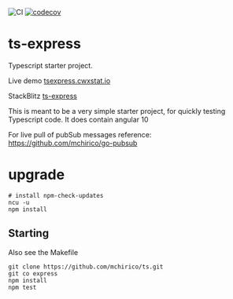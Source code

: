 ![CI](https://github.com/mchirico/ts-express/workflows/CI/badge.svg)
[![codecov](https://codecov.io/gh/mchirico/ts-express/branch/master/graph/badge.svg)](https://codecov.io/gh/mchirico/ts-express)


# ts-express

Typescript starter project. 

Live demo [tsexpress.cwxstat.io](https://tsexpress.cwxstat.io/)

StackBlitz [ts-express](https://stackblitz.com/github/mchirico/ts-express/tree/master/angular)


This is meant to be a very simple starter project, for quickly
testing Typescript code. It does contain angular 10

For live pull of pubSub messages reference: 
<a href='https://github.com/mchirico/go-pubsub'>https://github.com/mchirico/go-pubsub</a>


# upgrade

```
# install npm-check-updates
ncu -u
npm install
```

## Starting

Also see the Makefile

```
git clone https://github.com/mchirico/ts.git
git co express
npm install
npm test

```

